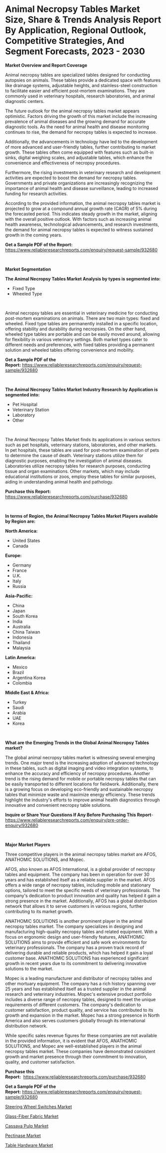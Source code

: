 <p><h1>Animal Necropsy Tables Market Size, Share & Trends Analysis Report By Application, Regional Outlook, Competitive Strategies, And Segment Forecasts, 2023 - 2030</h1></p><p><strong>Market Overview and Report Coverage</strong></p>
<p><p>Animal necropsy tables are specialized tables designed for conducting autopsies on animals. These tables provide a dedicated space with features like drainage systems, adjustable heights, and stainless-steel construction to facilitate easier and efficient post-mortem examinations. They are commonly used in veterinary hospitals, research laboratories, and animal diagnostic centers.</p><p>The future outlook for the animal necropsy tables market appears optimistic. Factors driving the growth of this market include the increasing prevalence of animal diseases and the growing demand for accurate diagnostic tools. As the need for animal health and disease monitoring continues to rise, the demand for necropsy tables is expected to increase.</p><p>Additionally, the advancements in technology have led to the development of more advanced and user-friendly tables, further contributing to market growth. These tables often come equipped with features such as built-in sinks, digital weighing scales, and adjustable tables, which enhance the convenience and effectiveness of necropsy procedures.</p><p>Furthermore, the rising investments in veterinary research and development activities are expected to boost the demand for necropsy tables. Governments and private organizations are increasingly recognizing the importance of animal health and disease surveillance, leading to increased funding for research activities.</p><p>According to the provided information, the animal necropsy tables market is projected to grow at a compound annual growth rate (CAGR) of 5% during the forecasted period. This indicates steady growth in the market, aligning with the overall positive outlook. With factors such as increasing animal health awareness, technological advancements, and research investments, the demand for animal necropsy tables is expected to witness sustained growth in the coming years.</p></p>
<p><strong>Get a Sample PDF of the Report:</strong> <a href="https://www.reliableresearchreports.com/enquiry/request-sample/932680">https://www.reliableresearchreports.com/enquiry/request-sample/932680</a></p>
<p>&nbsp;</p>
<p><strong>Market Segmentation</strong></p>
<p><strong>The Animal Necropsy Tables Market Analysis by types is segmented into:</strong></p>
<p><ul><li>Fixed Type</li><li>Wheeled Type</li></ul></p>
<p>&nbsp;</p>
<p><p>Animal necropsy tables are essential in veterinary medicine for conducting post-mortem examinations on animals. There are two main types: fixed and wheeled. Fixed type tables are permanently installed in a specific location, offering stability and durability during necropsies. On the other hand, wheeled type tables are portable and can be easily moved around, allowing for flexibility in various veterinary settings. Both market types cater to different needs and preferences, with fixed tables providing a permanent solution and wheeled tables offering convenience and mobility.</p></p>
<p><strong>Get a Sample PDF of the Report:</strong>&nbsp;<a href="https://www.reliableresearchreports.com/enquiry/request-sample/932680">https://www.reliableresearchreports.com/enquiry/request-sample/932680</a></p>
<p>&nbsp;</p>
<p><strong>The Animal Necropsy Tables Market Industry Research by Application is segmented into:</strong></p>
<p><ul><li>Pet Hospital</li><li>Veterinary Station</li><li>Laboratory</li><li>Other</li></ul></p>
<p>&nbsp;</p>
<p><p>The Animal Necropsy Tables Market finds its applications in various sectors such as pet hospitals, veterinary stations, laboratories, and other markets. In pet hospitals, these tables are used for post-mortem examination of pets to determine the cause of death. Veterinary stations utilize them for diagnostic purposes, enabling the investigation of animal diseases. Laboratories utilize necropsy tables for research purposes, conducting tissue and organ examinations. Other markets, which may include educational institutions or zoos, employ these tables for similar purposes, aiding in understanding animal health and pathology.</p></p>
<p><strong>Purchase this Report:</strong>&nbsp; <a href="https://www.reliableresearchreports.com/purchase/932680">https://www.reliableresearchreports.com/purchase/932680</a></p>
<p>&nbsp;</p>
<p><strong>In terms of Region, the Animal Necropsy Tables Market Players available by Region are:</strong></p>
<p>
    <p> <strong> North America: </strong>
        <ul>
            <li>United States</li>
            <li>Canada</li>
        </ul>
        </p> 
    <p> <strong> Europe: </strong>
        <ul>
            <li>Germany</li>
            <li>France</li>
            <li>U.K.</li>
            <li>Italy</li>
            <li>Russia</li>
        </ul>
        </p> 
    <p> <strong> Asia-Pacific: </strong>
        <ul>
            <li>China</li>
            <li>Japan</li>
            <li>South Korea</li>
            <li>India</li>
            <li>Australia</li>
            <li>China Taiwan</li>
            <li>Indonesia</li>
            <li>Thailand</li>
            <li>Malaysia</li>
        </ul>
        </p> 
    <p> <strong> Latin America: </strong>
        <ul>
            <li>Mexico</li>
            <li>Brazil</li>
            <li>Argentina Korea</li>
            <li>Colombia</li>
        </ul>
        </p> 
    <p> <strong> Middle East & Africa: </strong>
        <ul>
            <li>Turkey</li>
            <li>Saudi</li>
            <li>Arabia</li>
            <li>UAE</li>
            <li>Korea</li>
        </ul>
    </p>
    </p>
<p>&nbsp;</p>
<p><strong>What are the Emerging Trends in the Global Animal Necropsy Tables market?</strong></p>
<p><p>The global animal necropsy tables market is witnessing several emerging trends. One major trend is the increasing adoption of advanced technology in these tables, such as digital imaging and video integration systems, to enhance the accuracy and efficiency of necropsy procedures. Another trend is the rising demand for mobile or portable necropsy tables that can be easily transported to different locations for fieldwork. Additionally, there is a growing focus on developing eco-friendly and sustainable necropsy tables that minimize waste and maximize energy efficiency. These trends highlight the industry's efforts to improve animal health diagnostics through innovative and convenient necropsy table solutions.</p></p>
<p><strong>Inquire or Share Your Questions If Any Before Purchasing This Report</strong>- <a href="https://www.reliableresearchreports.com/enquiry/pre-order-enquiry/932680">https://www.reliableresearchreports.com/enquiry/pre-order-enquiry/932680</a></p>
<p>&nbsp;</p>
<p><strong>Major Market Players</strong></p>
<p><p>Three competitive players in the animal necropsy tables market are AFOS, ANATHOMIC SOLUTIONS, and Mopec.</p><p>AFOS, also known as AFOS International, is a global provider of necropsy tables and equipment. The company has been in operation for over 30 years and has established itself as a reliable supplier in the market. AFOS offers a wide range of necropsy tables, including mobile and stationary options, tailored to meet the specific needs of veterinary professionals. The company's dedication to product innovation and quality has helped it gain a strong presence in the market. Additionally, AFOS has a global distribution network that allows it to serve customers in various regions, further contributing to its market growth.</p><p>ANATHOMIC SOLUTIONS is another prominent player in the animal necropsy tables market. The company specializes in designing and manufacturing high-quality necropsy tables and related equipment. With a focus on ergonomic design and user-friendly features, ANATHOMIC SOLUTIONS aims to provide efficient and safe work environments for veterinary professionals. The company has a proven track record of delivering durable and reliable products, which has helped it gain a loyal customer base. ANATHOMIC SOLUTIONS has experienced significant growth in recent years due to its commitment to delivering innovative solutions to the market.</p><p>Mopec is a leading manufacturer and distributor of necropsy tables and other mortuary equipment. The company has a rich history spanning over 25 years and has established itself as a trusted supplier in the animal research and veterinary industries. Mopec's extensive product portfolio includes a diverse range of necropsy tables, designed to meet the unique requirements of different customers. The company's dedication to customer satisfaction, product quality, and service has contributed to its growth and expansion in the market. Mopec has a strong presence in North America and also serves customers globally through its international distribution network.</p><p>While specific sales revenue figures for these companies are not available in the provided information, it is evident that AFOS, ANATHOMIC SOLUTIONS, and Mopec are well-established players in the animal necropsy tables market. These companies have demonstrated consistent growth and market presence through their commitment to innovation, quality, and customer satisfaction.</p></p>
<p><strong>Purchase this Report:</strong>&nbsp;&nbsp;<a href="https://www.reliableresearchreports.com/purchase/932680">https://www.reliableresearchreports.com/purchase/932680</a></p>
<p></p>
<p><strong>Get a Sample PDF of the Report:</strong>&nbsp;<a href="https://www.reliableresearchreports.com/enquiry/request-sample/932680">https://www.reliableresearchreports.com/enquiry/request-sample/932680</a></p>
<p><p><a href="https://www.linkedin.com/pulse/steering-wheel-switches-market-challenges-opportunities-fg2ff/">Steering Wheel Switches Market</a></p><p><a href="https://issuu.com/reportprime-2/docs/glass-fiber-fabric-market-size-2030.pptx?fr=xKAE9_zU1NQ">Glass-Fiber Fabric Market</a></p><p><a href="https://www.reportprime.com/cassava-pulp-r192">Cassava Pulp Market</a></p><p><a href="https://www.reportprime.com/pectinase-r193">Pectinase Market</a></p><p><a href="https://medium.com/@elwyncarter2023/table-hardware-market-size-growth-forecast-2023-2030-c2cc533d8715">Table Hardware Market</a></p></p>